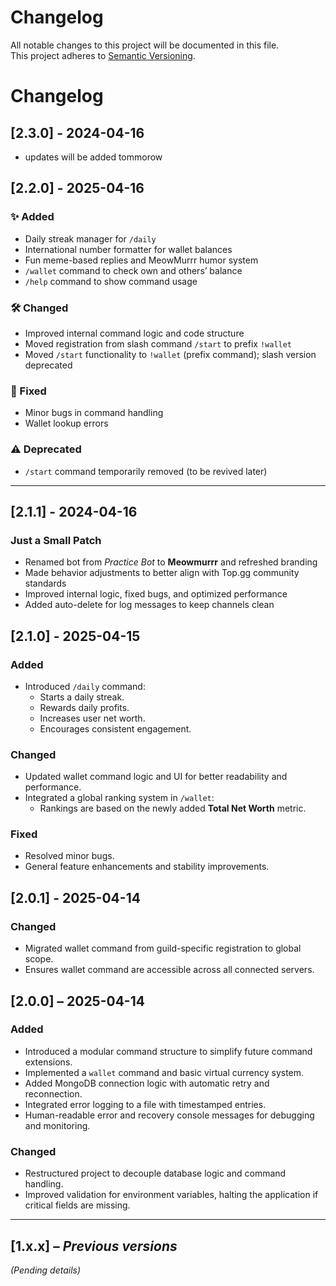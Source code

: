 # Changelog

All notable changes to this project will be documented in this file.  
This project adheres to [Semantic Versioning](https://semver.org/).

# Changelog
## [2.3.0] - 2024-04-16
- updates will be added tommorow

## [2.2.0] - 2025-04-16

### ✨ Added
- Daily streak manager for `/daily`
- International number formatter for wallet balances
- Fun meme-based replies and MeowMurrr humor system
- `/wallet` command to check own and others’ balance
- `/help` command to show command usage

### 🛠️ Changed
- Improved internal command logic and code structure
- Moved registration from slash command `/start` to prefix `!wallet`
- Moved `/start` functionality to `!wallet` (prefix command); slash version deprecated

### 🐞 Fixed
- Minor bugs in command handling
- Wallet lookup errors

### ⚠️ Deprecated
- `/start` command temporarily removed (to be revived later)

---


## [2.1.1] - 2024-04-16

### Just a Small Patch
- Renamed bot from *Practice Bot* to **Meowmurrr** and refreshed branding
- Made behavior adjustments to better align with Top.gg community standards
- Improved internal logic, fixed bugs, and optimized performance
- Added auto-delete for log messages to keep channels clean

## [2.1.0] - 2025-04-15

### Added
- Introduced `/daily` command:
  - Starts a daily streak.
  - Rewards daily profits.
  - Increases user net worth.
  - Encourages consistent engagement.

### Changed
- Updated wallet command logic and UI for better readability and performance.
- Integrated a global ranking system in `/wallet`:
  - Rankings are based on the newly added **Total Net Worth** metric.

### Fixed
- Resolved minor bugs.
- General feature enhancements and stability improvements.


## [2.0.1] - 2025-04-14

### Changed
- Migrated wallet command from guild-specific registration to global scope.
- Ensures wallet command are accessible across all connected servers.


## [2.0.0] – 2025-04-14

### Added
- Introduced a modular command structure to simplify future command extensions.
- Implemented a `wallet` command and basic virtual currency system.
- Added MongoDB connection logic with automatic retry and reconnection.
- Integrated error logging to a file with timestamped entries.
- Human-readable error and recovery console messages for debugging and monitoring.

### Changed
- Restructured project to decouple database logic and command handling.
- Improved validation for environment variables, halting the application if critical fields are missing.

---

## [1.x.x] – *Previous versions*
_(Pending details)_
